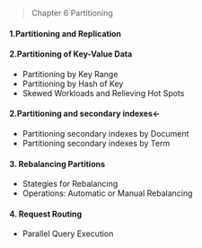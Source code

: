 > Chapter 6 Partitioning

#### 1.Partitioning and Replication

#### 2.Partitioning of Key-Value Data
* Partitioning by Key Range
* Partitioning by Hash of Key
* Skewed Workloads and Relieving Hot Spots

#### 2.Partitioning and secondary indexes<-
* Partitioning secondary indexes by Document
* Partitioning secondary indexes by Term

#### 3. Rebalancing Partitions
* Stategies for Rebalancing
* Operations: Automatic or Manual Rebalancing

#### 4. Request Routing
* Parallel Query Execution
